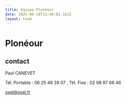 ```yaml
---
title: Équipe Plonéour 
date: 2025-06-20T13:40:01.181Z
layout: team
---
```


# Plonéour 



## contact 

Paul CANEVET

Tél. Portable : 06 25 48 28 07 , Tél. Fixe : 02 98 87 68 46

oxel@oxel.fr

